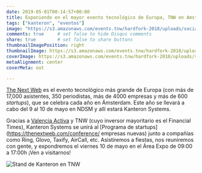 ```yaml
---
date: 2019-05-01T00:14:57+00:00
title: Exponiendo en el mayor evento tecnológico de Europa, TNW en Amsterdam
tags: ["kanteron", "eventos"]
image: "https://s3.amazonaws.com/events.tnw/hardfork-2018/uploads/social/meta-tnw2019.jpg"
comments: true     # set false to hide Disqus comments
share: true        # set false to share buttons
thumbnailImagePosition: right
thumbnailImage: https://s3.amazonaws.com/events.tnw/hardfork-2018/uploads/social/meta-tnw2019.jpg
coverImage: https://s3.amazonaws.com/events.tnw/hardfork-2018/uploads/social/meta-tnw2019.jpg
metaAlignment: center
coverMeta: out

---
```


[The Next Web](https://thenextweb.com/conference) es el evento tecnológico más grande de Europa (con más de 17,000 asistentes, 350 periodistas, más de 4000 empresas y más de 600 *startups*), que se celebra cada año en Ámsterdam. Este año se llevará a cabo del 9 al 10 de mayo en NDSM y allí estará Kanteron Systems.

<!--more-->

Gracias a [Valencia Activa](http://valenciactiva.valencia.es/) y TNW (cuyo inversor mayoritario es el Financial Times), Kanteron Systems se unirá al [Programa de startups](https://thenextweb.com/conference/ empresas nuevas) junto a compañías como Ring, Glovo, Taxify, AirCall, etc. Asistiremos a fiestas, nos reuniremos con gente, y expondremos el viernes 10 de mayo en el Área Expo de 09:00 a 17:00h ¡Ven a visitarnos!

![Stand de Kanteron en TNW](https://lh3.googleusercontent.com/GtrOh8-L3e63scV-6yAvVLkWeYOoiX_r0hM3-EAl8BeADAjE37ICaCLX8TwbiVcdrIyKITmjrckB-Nj5Bj_Uz0ewC3y00gb6tImjuqt3mZ9MxwKdPFez6U6oJ3o8bX0QTNQuEv4qCcU=w1920-h1080)
